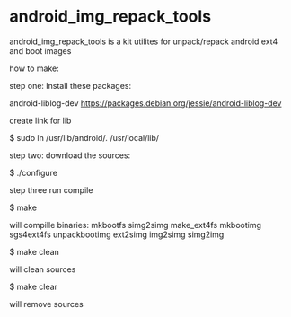 android_img_repack_tools
====================

android_img_repack_tools is a kit utilites for unpack/repack android ext4 and boot images

how to make:

step one: Install these packages:

android-liblog-dev                    https://packages.debian.org/jessie/android-liblog-dev

create link for lib

$ sudo ln /usr/lib/android/*.* /usr/local/lib/

step two: download the sources:

$ ./configure

step three run compile

$ make

will compille binaries:
mkbootfs
simg2simg
make_ext4fs
mkbootimg
sgs4ext4fs
unpackbootimg
ext2simg
img2simg
simg2img 

$ make clean

will clean sources

$ make clear

will remove sources


